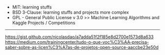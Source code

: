 - MIT: learning stuffs
- BSD 3-Clause: learning stuffs and projects more complex
- GPL - General Public License v 3.0 >> Machine Learning Algorithms and Kaggle Projects / Competitions

----

https://gist.github.com/nicolasdao/a7adda51f2f185e8d2700e1573d8a633
https://medium.com/trainingcenter/tudo-o-que-voc%C3%AA-precisa-saber-sobre-as-licen%C3%A7as-de-projetos-open-source-aaccbe23e50d
